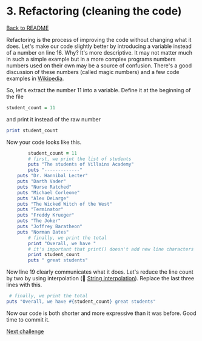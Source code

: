 # 3. Refactoring (cleaning the code)

[Back to README](README.md)

Refactoring is the process of improving the code without changing what it does. Let's make our code slightly better by introducing a variable instead of a number on line 16. Why? It's more descriptive. It may not matter much in such a simple example but in a more complex programs numbers numbers used on their own may be a source of confusion. There's a good discussion of these numbers (called magic numbers) and a few code examples in [Wikipedia](http://en.wikipedia.org/wiki/Magic_number_(programming)).

So, let's extract the number 11 into a variable. Define it at the beginning of the file

````ruby
student_count = 11
````

and print it instead of the raw number

````ruby
print student_count
````

Now your code looks like this.

````ruby
		student_count = 11
		# first, we print the list of students
		puts "The students of Villains Academy"
		puts "-------------"
    puts "Dr. Hannibal Lecter"
    puts "Darth Vader"
    puts "Nurse Ratched"
    puts "Michael Corleone"
    puts "Alex DeLarge"
    puts "The Wicked Witch of the West"
    puts "Terminator"
    puts "Freddy Krueger"
    puts "The Joker"
    puts "Joffrey Baratheon"
    puts "Norman Bates"
		# finally, we print the total
		print "Overall, we have "
		# it's important that print() doesn't add new line characters
		print student_count
		puts " great students"
````

Now line 19 clearly communicates what it does. Let's reduce the line count by two by using interpolation (:pill: [String interpolation](https://github.com/makersacademy/pre_course/blob/master/pills/string_interpolation.md)). Replace the last three lines with this.

````ruby
 # finally, we print the total
puts "Overall, we have #{student_count} great students"
````

Now our code is both shorter and more expressive than it was before. Good time to commit it.

[Next challenge](04_arrays.md)
